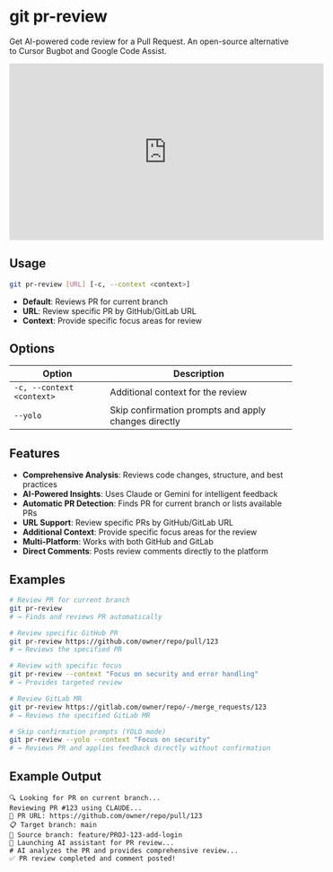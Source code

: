 # git pr-review

Get AI-powered code review for a Pull Request. An open-source alternative to Cursor Bugbot and Google Code Assist.

<iframe width="560" height="315" src="https://www.youtube.com/embed/IXcranrf9Dw?si=dCgle0ta9JQOseZ-" title="YouTube video player" frameborder="0" allow="accelerometer; autoplay; clipboard-write; encrypted-media; gyroscope; picture-in-picture; web-share" referrerpolicy="strict-origin-when-cross-origin" allowfullscreen></iframe>

## Usage

```bash
git pr-review [URL] [-c, --context <context>]
```

- **Default**: Reviews PR for current branch
- **URL**: Review specific PR by GitHub/GitLab URL
- **Context**: Provide specific focus areas for review

## Options

| Option                    | Description                                          |
| ------------------------- | ---------------------------------------------------- |
| `-c, --context <context>` | Additional context for the review                    |
| `--yolo`                  | Skip confirmation prompts and apply changes directly |

## Features

- **Comprehensive Analysis**: Reviews code changes, structure, and best practices
- **AI-Powered Insights**: Uses Claude or Gemini for intelligent feedback
- **Automatic PR Detection**: Finds PR for current branch or lists available PRs
- **URL Support**: Review specific PRs by GitHub/GitLab URL
- **Additional Context**: Provide specific focus areas for the review
- **Multi-Platform**: Works with both GitHub and GitLab
- **Direct Comments**: Posts review comments directly to the platform

## Examples

```bash
# Review PR for current branch
git pr-review
# → Finds and reviews PR automatically

# Review specific GitHub PR
git pr-review https://github.com/owner/repo/pull/123
# → Reviews the specified PR

# Review with specific focus
git pr-review --context "Focus on security and error handling"
# → Provides targeted review

# Review GitLab MR
git pr-review https://gitlab.com/owner/repo/-/merge_requests/123
# → Reviews the specified GitLab MR

# Skip confirmation prompts (YOLO mode)
git pr-review --yolo --context "Focus on security"
# → Reviews PR and applies feedback directly without confirmation
```

## Example Output

```
🔍 Looking for PR on current branch...
Reviewing PR #123 using CLAUDE...
🔗 PR URL: https://github.com/owner/repo/pull/123
📋 Target branch: main
🌿 Source branch: feature/PROJ-123-add-login
🤖 Launching AI assistant for PR review...
# AI analyzes the PR and provides comprehensive review...
✅ PR review completed and comment posted!
```
